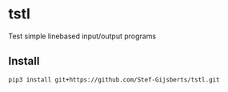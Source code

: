 # tstl
Test simple linebased input/output programs

## Install

```pip3 install git+https://github.com/Stef-Gijsberts/tstl.git```
